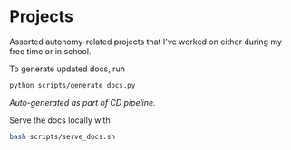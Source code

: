 # Projects

Assorted autonomy-related projects that I've worked on either during my free time or in school.

To generate updated docs, run

```bash
python scripts/generate_docs.py
```

*Auto-generated as part of CD pipeline.*

Serve the docs locally with

```bash
bash scripts/serve_docs.sh
```
